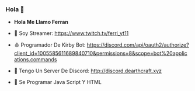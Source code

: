 ### Hola 👋

- **Hola Me Llamo Ferran**

- 🔭 Soy Streamer: https://www.twitch.tv/ferri_yt11
- 🩸 Programador De Kirby Bot: https://discord.com/api/oauth2/authorize?client_id=1005585611689840710&permissions=8&scope=bot%20applications.commands
- 👯 Tengo Un Server De Discord: http://discord.dearthcraft.xyz
- 📌 Se Programar Java Script Y HTML
